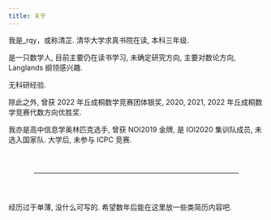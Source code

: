 ```yaml
---
title: 关于
---
```


我是\_rqy，或称清芷. 清华大学求真书院在读, 本科三年级.

是一只数学人, 目前主要仍在读书学习, 未确定研究方向, 主要对数论方向, Langlands 纲领感兴趣.

无科研经验.

除此之外, 曾获 2022 年丘成桐数学竞赛团体银奖, 2020, 2021, 2022 年丘成桐数学竞赛代数方向优胜奖.

我亦是高中信息学奥林匹克选手, 曾获 NOI2019 金牌, 是 IOI2020 集训队成员, 未选入国家队. 大学后, 未参与 ICPC 竞赛.

<hr style="color: gray; width: 80%; margin: 4em auto" />

经历过于单薄, 没什么可写的. 希望数年后能在这里放一些类简历内容吧.
